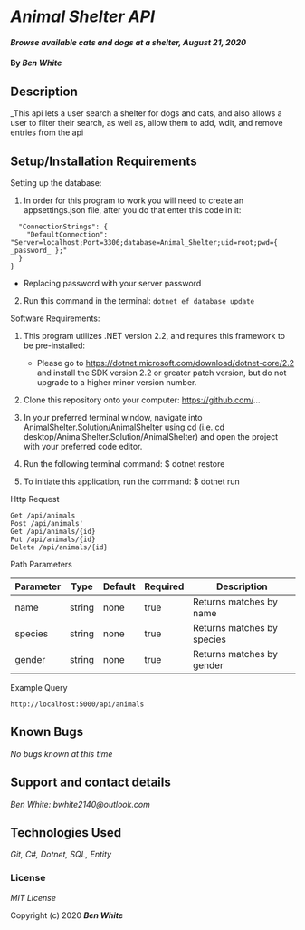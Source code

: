 # _Animal Shelter API_

#### _Browse available cats and dogs at a shelter, August 21, 2020_

#### By _**Ben White**_

## Description

_This api lets a user search a shelter for dogs and cats, and also allows a user to filter their search, as well as, allow them to add, wdit, and remove entries from the api

## Setup/Installation Requirements

Setting up the database:

1. In order for this program to work you will need to create an appsettings.json file, after you do that enter this code in it:

  ```{
    "ConnectionStrings": {
      "DefaultConnection": "Server=localhost;Port=3306;database=Animal_Shelter;uid=root;pwd={ _password_ };"
    }
  }
  ```
  * Replacing password with your server password

2. Run this command in the terminal: `dotnet ef database update`

Software Requirements:

1. This program utilizes .NET version 2.2, and requires this framework to be pre-installed:
    * Please go to https://dotnet.microsoft.com/download/dotnet-core/2.2 and install the SDK version 2.2 or
      greater patch version, but do not upgrade to a higher minor version number.

2. Clone this repository onto your computer: https://github.com/...

3. In your preferred terminal window, navigate into AnimalShelter.Solution/AnimalShelter using cd (i.e. cd
   desktop/AnimalShelter.Solution/AnimalShelter) and open the project with your preferred code editor.

4. Run the following terminal command: $ dotnet restore

5. To initiate this application, run the command: $ dotnet run

Http Request
  ```
  Get /api/animals
  Post /api/animals'
  Get /api/animals/{id}
  Put /api/animals/{id}
  Delete /api/animals/{id}
  ```

Path Parameters

  Parameter|Type|Default|Required|Description
  -------|------|-------|--------|-----------------------------
  name|string|none|true|Returns matches by name
  species|string|none|true|Returns matches by species
  gender|string|none|true|Returns matches by gender

Example Query

  `http://localhost:5000/api/animals`

## Known Bugs

_No bugs known at this time_

## Support and contact details

_Ben White: bwhite2140@outlook.com_

## Technologies Used

_Git, C#, Dotnet, SQL, Entity_

### License

*MIT License*

Copyright (c) 2020 **_Ben White_**